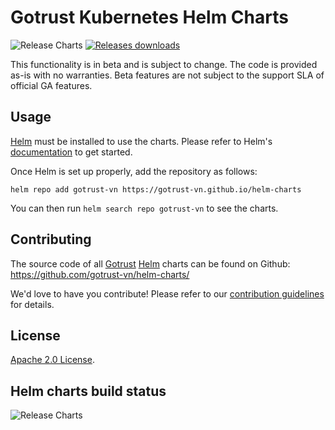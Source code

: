 # Gotrust Kubernetes Helm Charts

![Release Charts](https://github.com/gotrust-vn/helm-charts/workflows/Release%20Charts/badge.svg?branch=main) [![Releases downloads](https://img.shields.io/github/downloads/gotrust-vn/helm-charts/total.svg)](https://github.com/prometheus-community/helm-charts/releases)

This functionality is in beta and is subject to change. The code is provided as-is with no warranties. Beta features are not subject to the support SLA of official GA features.

## Usage

[Helm](https://helm.sh) must be installed to use the charts.
Please refer to Helm's [documentation](https://helm.sh/docs/) to get started.

Once Helm is set up properly, add the repository as follows:

```console
helm repo add gotrust-vn https://gotrust-vn.github.io/helm-charts
```

You can then run `helm search repo gotrust-vn` to see the charts.

## Contributing

The source code of all [Gotrust](https://gotrust.vn) [Helm](https://helm.sh) charts can be found on Github: <https://github.com/gotrust-vn/helm-charts/>

<!-- Keep full URL links to repo files because this README syncs from main to gh-pages.  -->
We'd love to have you contribute! Please refer to our [contribution guidelines](https://github.com/gotrust-vn/helm-charts/blob/main/CONTRIBUTING.md) for details.

## License

<!-- Keep full URL links to repo files because this README syncs from main to gh-pages.  -->
[Apache 2.0 License](https://github.com/gotrust-vn/helm-charts/blob/main/LICENSE).

## Helm charts build status

![Release Charts](https://github.com/gotrust-vn/helm-charts/workflows/Release%20Charts/badge.svg?branch=main)
